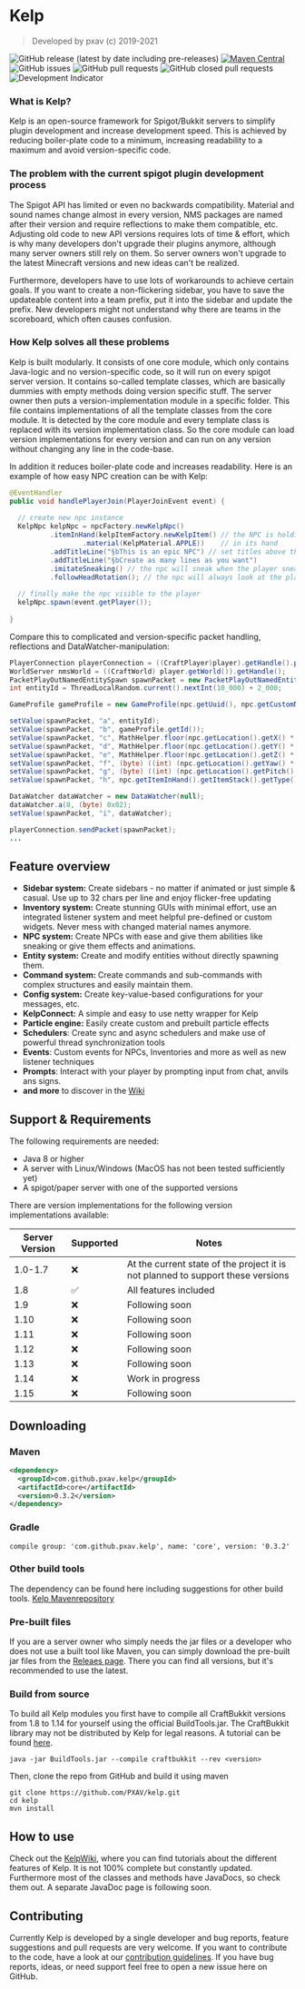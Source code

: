 # Kelp

> Developed by pxav (c) 2019-2021

![GitHub release (latest by date including pre-releases)](https://img.shields.io/github/v/release/PXAV/kelp?include_prereleases&label=version&color=green) [![Maven Central](https://maven-badges.herokuapp.com/maven-central/com.github.pxav.kelp/core/badge.svg)](https://maven-badges.herokuapp.com/maven-central/com.github.pxav.kelp/core)  ![GitHub issues](https://img.shields.io/github/issues/PXAV/kelp) ![GitHub pull requests](https://img.shields.io/github/issues-pr/PXAV/kelp) ![GitHub closed pull requests](https://img.shields.io/github/issues-pr-closed/PXAV/kelp) ![Development Indicator](https://img.shields.io/badge/development-active-brightgreen)



### What is Kelp?

Kelp is an open-source framework for Spigot/Bukkit servers to simplify plugin development and increase development speed. This is achieved by reducing boiler-plate code to a minimum, increasing readability to a maximum and avoid version-specific code.



### The problem with the current spigot plugin development process 

The Spigot API has limited or even no backwards compatibility. Material and sound names change almost in every version, NMS packages are named after their version and require reflections to make them compatible, etc. Adjusting old code to new API versions requires lots of time & effort, which is why many developers don't upgrade their plugins anymore, although many server owners still rely on them. So server owners won't upgrade to the latest Minecraft versions and new ideas can't be realized. 

Furthermore, developers have to use lots of workarounds to achieve certain goals. If you want to create a non-flickering sidebar, you have to save the updateable content into a team prefix, put it into  the sidebar and update the prefix. New developers might not understand why there are teams in the scoreboard, which often causes confusion.



### How Kelp solves all these problems 

Kelp is built modularly. It consists of one core module, which only contains Java-logic and no version-specific code, so it will run on every spigot server version. It contains so-called template classes, which are basically dummies with empty methods doing version specific stuff. The server owner then puts a version-implementation module in a specific folder. This file contains implementations of all the template classes from the core module. It is detected by the core module and every template class is replaced with its version implementation class. So the core module can load version implementations for every version and can run on any version without changing any line in the code-base.



In addition it reduces boiler-plate code and increases readability. Here is an example of how easy NPC creation can be with Kelp:

```java
@EventHandler
public void handlePlayerJoin(PlayerJoinEvent event) {
  
  // create new npc instance
  KelpNpc kelpNpc = npcFactory.newKelpNpc()
          .itemInHand(kelpItemFactory.newKelpItem() // the NPC is holding an apple
                  .material(KelpMaterial.APPLE))    // in its hand
          .addTitleLine("§bThis is an epic NPC") // set titles above the npc
          .addTitleLine("§bCreate as many lines as you want")
          .imitateSneaking() // the npc will sneak when the player sneaks
          .followHeadRotation(); // the npc will always look at the player
  
  // finally make the npc visible to the player
  kelpNpc.spawn(event.getPlayer());
    
}
```



Compare this to complicated and version-specific packet handling, reflections and DataWatcher-manipulation:

```java
PlayerConnection playerConnection = ((CraftPlayer)player).getHandle().playerConnection;
WorldServer nmsWorld = ((CraftWorld) player.getWorld()).getHandle();
PacketPlayOutNamedEntitySpawn spawnPacket = new PacketPlayOutNamedEntitySpawn();
int entityId = ThreadLocalRandom.current().nextInt(10_000) + 2_000;

GameProfile gameProfile = new GameProfile(npc.getUuid(), npc.getCustomName());

setValue(spawnPacket, "a", entityId);
setValue(spawnPacket, "b", gameProfile.getId());
setValue(spawnPacket, "c", MathHelper.floor(npc.getLocation().getX() * 32.0D));
setValue(spawnPacket, "d", MathHelper.floor(npc.getLocation().getY() * 32.0D));
setValue(spawnPacket, "e", MathHelper.floor(npc.getLocation().getZ() * 32.0D));
setValue(spawnPacket, "f", (byte) ((int) (npc.getLocation().getYaw() * 256.0F / 360.0F)));
setValue(spawnPacket, "g", (byte) ((int) (npc.getLocation().getPitch() * 256.0F / 360.0F)));
setValue(spawnPacket, "h", npc.getItemInHand().getItemStack().getType().getId());

DataWatcher dataWatcher = new DataWatcher(null);
dataWatcher.a(0, (byte) 0x02);
setValue(spawnPacket, "i", dataWatcher);

playerConnection.sendPacket(spawnPacket);
...

```





## Feature overview

- **Sidebar system:** Create sidebars - no matter if animated or just simple & casual. Use up to 32 chars per line and enjoy flicker-free updating
- **Inventory system:** Create stunning GUIs with minimal effort, use an integrated listener system and meet helpful pre-defined or custom widgets. Never mess with changed material names anymore.
- **NPC system:** Create NPCs with ease and give them abilities like sneaking or give them effects and animations. 
- **Entity system:** Create and modify entities without directly spawning them.
- **Command system:** Create commands and sub-commands with complex structures and easily maintain them.
- **Config system:** Create key-value-based configurations for your messages, etc.
- **KelpConnect:** A simple and easy to use netty wrapper for Kelp  
- **Particle engine:** Easily create custom and prebuilt particle effects
- **Schedulers**: Create sync and async schedulers and make use of powerful thread synchronization tools
- **Events**: Custom events for NPCs, Inventories and more as well as new listener techniques 
- **Prompts**: Interact with your player by prompting input from chat, anvils ans signs.
- **and more** to discover in the [Wiki](https://github.com/PXAV/kelp/wiki)


## Support & Requirements

The following requirements are needed:
* Java 8 or higher
* A server with Linux/Windows (MacOS has not been tested sufficiently yet)
* A spigot/paper server with one of the supported versions

There are version implementations for the following version implementations available:

| Server Version | Supported | Notes                                                        |
| -------------- | --------- | ------------------------------------------------------------ |
| 1.0-1.7        | ❌         | At the current state of the project it is not planned to support these versions |
| 1.8            | ✅         | All features included                                        |
| 1.9            | ❌         | Following soon                                               |
| 1.10           | ❌         | Following soon                                               |
| 1.11           | ❌         | Following soon                                               |
| 1.12           | ❌         | Following soon                                               |
| 1.13           | ❌         | Following soon                                               |
| 1.14           | ❌         | Work in progress                                             |
| 1.15           | ❌         | Following soon                                               |

## Downloading

### Maven
```xml
<dependency>
  <groupId>com.github.pxav.kelp</groupId>
  <artifactId>core</artifactId>
  <version>0.3.2</version>
</dependency>
```

### Gradle
```shell script
compile group: 'com.github.pxav.kelp', name: 'core', version: '0.3.2'
```

### Other build tools
The dependency can be found here including suggestions for other build tools.
[Kelp Mavenrepository](https://mvnrepository.com/artifact/com.github.pxav.kelp/core/)

### Pre-built files
If you are a server owner who simply needs the jar files or a developer who does not use a built tool like Maven, you can simply download the pre-built jar files from the [Releaes page](https://github.com/PXAV/kelp/releases). There you can find all versions, but it's recommended to use the latest.

### Build from source

To build all Kelp modules you first have to compile all CraftBukkit versions from 1.8 to 1.14 for yourself using the official BuildTools.jar. The CraftBukkit library may not be distributed by Kelp for legal reasons. A tutorial can be found [here](https://www.spigotmc.org/wiki/buildtools/).

```shell
java -jar BuildTools.jar --compile craftbukkit --rev <version>
```



Then, clone the repo from GitHub and build it using maven

```shell
git clone https://github.com/PXAV/kelp.git
cd kelp
mvn install
```



## How to use

Check out the [KelpWiki](https://github.com/PXAV/kelp/wiki), where you can find tutorials about the different features of Kelp. It is not 100% complete but constantly updated. Furthermore most of the classes and methods have JavaDocs, so check them out. A separate JavaDoc page is following soon. 



## Contributing

Currently Kelp is developed by a single developer and bug reports, feature suggestions and pull requests are very welcome. If you want to contribute to the code, have a look at our [contribution guidelines](CONTRIBUTING.md). If you have bug reports, ideas, or need support feel free to open a new issue here on GitHub. 

